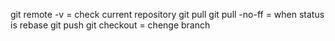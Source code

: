 git remote -v  = check current repository
git pull
git pull -no-ff = when status is rebase
git push
git checkout <branch> = chenge branch
